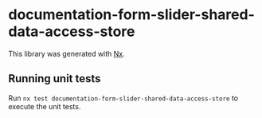 # documentation-form-slider-shared-data-access-store

This library was generated with [Nx](https://nx.dev).

## Running unit tests

Run `nx test documentation-form-slider-shared-data-access-store` to execute the unit tests.
